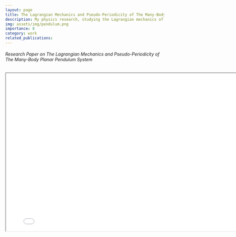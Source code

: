 ```yaml
---
layout: page
title: The Lagrangian Mechanics and Pseudo-Periodicity of The Many-Body Planar Pendulum System
description: My physics research, studying the Lagrangian mechanics of a many-body pendulum.
img: assets/img/pendulum.png
importance: 8
category: work
related_publications: 
---
```


<!-- Every project has a beautiful feature showcase page.
It's easy to include images in a flexible 3-column grid format.
Make your photos 1/3, 2/3, or full width.

To give your project a background in the portfolio page, just add the img tag to the front matter like so:

    ---
    layout: page
    title: project
    description: a project with a background image
    img: /assets/img/12.jpg
    --- -->
<div class="caption">
    <body>
    <center>
        <!-- <h1 style="color: DodgerBlue">Macroeconomic Asset Divergence Model</h1> -->
        <h6 align="left">Research Paper on The Lagrangian Mechanics and Pseudo-Periodicity of The Many-Body Planar Pendulum System</h6>
        <iframe src="../1911.04364.pdf" 
                width="800"
                height="500">
        </iframe>
    </center>
</body>
</div>
